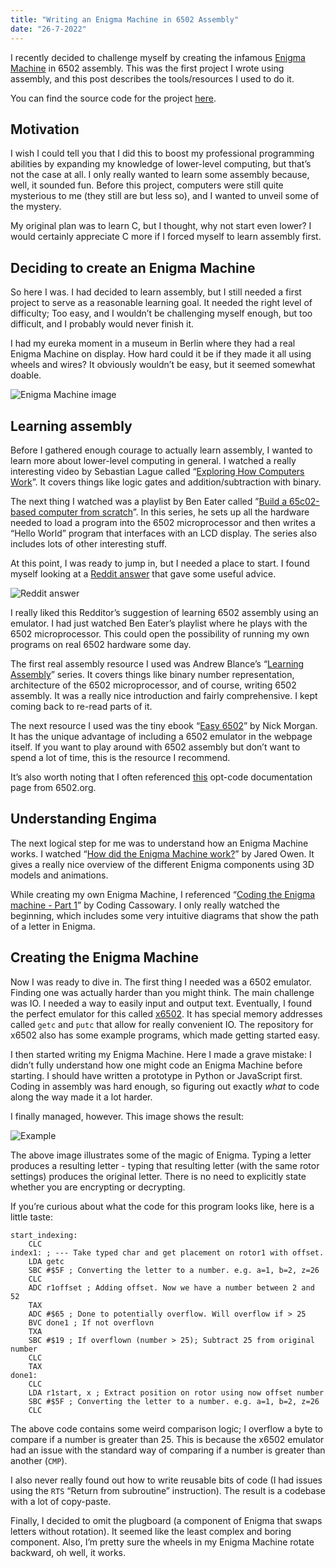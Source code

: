 ```yaml
---
title: "Writing an Enigma Machine in 6502 Assembly"
date: "26-7-2022"
---
```


I recently decided to challenge myself by creating the infamous [Enigma Machine](https://en.wikipedia.org/wiki/Enigma_machine) in 6502 assembly. This was the first project I wrote using assembly, and this post describes the tools/resources I used to do it.

You can find the source code for the project [here](https://github.com/carltheperson/assembly-enigma).

## Motivation

I wish I could tell you that I did this to boost my professional programming abilities by expanding my knowledge of lower-level computing, but that’s not the case at all. I only really wanted to learn some assembly because, well, it sounded fun. Before this project, computers were still quite mysterious to me (they still are but less so), and I wanted to unveil some of the mystery.

My original plan was to learn C, but I thought, why not start even lower? I would certainly appreciate C more if I forced myself to learn assembly first.

## Deciding to create an Enigma Machine

So here I was. I had decided to learn assembly, but I still needed a first project to serve as a reasonable learning goal. It needed the right level of difficulty; Too easy, and I wouldn’t be challenging myself enough, but too difficult, and I probably would never finish it.

I had my eureka moment in a museum in Berlin where they had a real Enigma Machine on display. How hard could it be if they made it all using wheels and wires? It obviously wouldn’t be easy, but it seemed somewhat doable.

<img src="/images/assembly-enigma/enigma-image.jpg" alt="Enigma Machine image" style="max-width: 400px">

## Learning assembly

Before I gathered enough courage to actually learn assembly, I wanted to learn more about lower-level computing in general. I watched a really interesting video by Sebastian Lague called “[Exploring How Computers Work](https://www.youtube.com/watch?v=QZwneRb-zqA)”. It covers things like logic gates and addition/subtraction with binary.

The next thing I watched was a playlist by Ben Eater called ”[Build a 65c02-based computer from scratch](https://www.youtube.com/watch?v=LnzuMJLZRdU&list=PLowKtXNTBypFbtuVMUVXNR0z1mu7dp7eH)”. In this series, he sets up all the hardware needed to load a program into the 6502 microprocessor and then writes a “Hello World” program that interfaces with an LCD display. The series also includes lots of other interesting stuff.

At this point, I was ready to jump in, but I needed a place to start. I found myself looking at a [Reddit answer](https://www.reddit.com/r/learnprogramming/comments/5dr5yb/best_way_to_learn_assembly/) that gave some useful advice.

![Reddit answer](/images/assembly-enigma/reddit.png)

I really liked this Redditor’s suggestion of learning 6502 assembly using an emulator. I had just watched Ben Eater’s playlist where he plays with the 6502 microprocessor. This could open the possibility of running my own programs on real 6502 hardware some day.

The first real assembly resource I used was Andrew Blance’s “[Learning Assembly](https://codeburst.io/an-introduction-to-6502-assembly-and-low-level-programming-7c11fa6b9cb9)” series. It covers things like binary number representation, architecture of the 6502 microprocessor, and of course, writing 6502 assembly. It was a really nice introduction and fairly comprehensive. I kept coming back to re-read parts of it.

The next resource I used was the tiny ebook “[Easy 6502](https://skilldrick.github.io/easy6502/)” by Nick Morgan. It has the unique advantage of including a 6502 emulator in the webpage itself. If you want to play around with 6502 assembly but don’t want to spend a lot of time, this is the resource I recommend.

It’s also worth noting that I often referenced [this](http://www.6502.org/tutorials/6502opcodes.html) opt-code documentation page from 6502.org.

## Understanding Engima

The next logical step for me was to understand how an Enigma Machine works. I watched “[How did the Enigma Machine work?](https://www.youtube.com/watch?v=ybkkiGtJmkM)” by Jared Owen. It gives a really nice overview of the different Enigma components using 3D models and animations.

While creating my own Enigma Machine, I referenced “[Coding the Enigma machine - Part 1](https://www.youtube.com/watch?v=sbm2dmkmqgQ&t=243s)” by Coding Cassowary. I only really watched the beginning, which includes some very intuitive diagrams that show the path of a letter in Enigma.

## Creating the Enigma Machine

Now I was ready to dive in. The first thing I needed was a 6502 emulator. Finding one was actually harder than you might think. The main challenge was IO. I needed a way to easily input and output text. Eventually, I found the perfect emulator for this called [x6502](https://github.com/haldean/x6502). It has special memory addresses called `getc` and `putc` that allow for really convenient IO. The repository for x6502 also has some example programs, which made getting started easy.

I then started writing my Enigma Machine. Here I made a grave mistake: I didn’t fully understand how one might code an Enigma Machine before starting. I should have written a prototype in Python or JavaScript first. Coding in assembly was hard enough, so figuring out exactly _what_ to code along the way made it a lot harder.

I finally managed, however. This image shows the result:

![Example](/images/assembly-enigma/example.png)

The above image illustrates some of the magic of Enigma. Typing a letter produces a resulting letter - typing that resulting letter (with the same rotor settings) produces the original letter. There is no need to explicitly state whether you are encrypting or decrypting.

If you’re curious about what the code for this program looks like, here is a little taste:

```
start_indexing:
	CLC
index1: ; --- Take typed char and get placement on rotor1 with offset.
	LDA getc
	SBC #$5F ; Converting the letter to a number. e.g. a=1, b=2, z=26
	CLC
	ADC r1offset ; Adding offset. Now we have a number between 2 and 52
	TAX
	ADC #$65 ; Done to potentially overflow. Will overflow if > 25
	BVC done1 ; If not overflovn
	TXA
	SBC #$19 ; If overflown (number > 25); Subtract 25 from original number
	CLC
	TAX
done1:
	CLC
	LDA r1start, x ; Extract position on rotor using now offset number
	SBC #$5F ; Converting the letter to a number. e.g. a=1, b=2, z=26
	CLC
```

The above code contains some weird comparison logic; I overflow a byte to compare if a number is greater than 25. This is because the x6502 emulator had an issue with the standard way of comparing if a number is greater than another (`CMP`).

I also never really found out how to write reusable bits of code (I had issues using the `RTS` “Return from subroutine” instruction). The result is a codebase with a lot of copy-paste.

Finally, I decided to omit the plugboard (a component of Enigma that swaps letters without rotation). It seemed like the least complex and boring component. Also, I’m pretty sure the wheels in my Enigma Machine rotate backward, oh well, it works.
